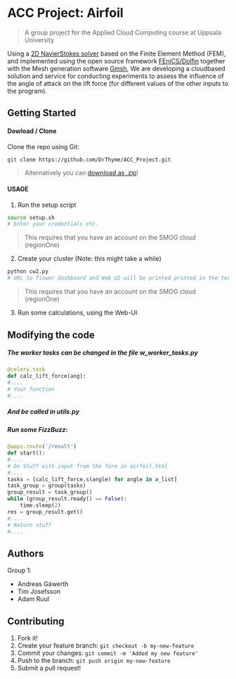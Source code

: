 # ACC Project: Airfoil


> A group project for the Applied Cloud Computing course at Uppsala University

Using a [2D NavierStokes solver](https://github.com/TDB-UU/naca_airfoil) based on the Finite Element Method (FEM), and
implemented using the open source framework [FEniCS/Dolfin](http://fenicsproject.org/) together
with the Mesh generation software [Gmsh](http://geuz.org/gmsh/), We are developing a cloudbased
solution and service for conducting experiments to assess the influence of the angle of attack on the lift
force (for different values of the other inputs to the program).



  
## Getting Started

#### Dowload / Clone
Clone the repo using Git:

```bash
git clone https://github.com/DrThyme/ACC_Project.git
```

> Alternatively you can [download as .zip](https://github.com/DrThyme/ACC_Project/archive/master.zip)!

#### USAGE

1. Run the setup script
```bash
source setup.sh
# Enter your credentials etc.
```
> This requires that you have an account on the SMOG cloud (regionOne)

2. Create your cluster (Note: this might take a while)
```bash
python cw2.py
# URL to flower dashboard and Web UI will be printed printed in the terminal.
```
> This requires that you have an account on the SMOG cloud (regionOne)

3. Run some calculations, using the Web-UI


## Modifying the code

##### The worker tasks can be changed in the file w_worker_tasks.py 
```Python
@celery.task
def calc_lift_force(ang):
#....
# Your function
#....
```
##### And be called in utils.py 

##### Run some FizzBuzz:
```Python
@apps.route('/result')
def start():
#....
# Do Stuff with input from the form in airfoil.html
#....
tasks = [calc_lift_force.s(angle) for angle in a_list]
task_group = group(tasks)
group_result = task_group()
while (group_result.ready() == False):
    time.sleep(2)
res = group_result.get()
#....
# Return stuff
#....
```

## Authors
Group 1:
* Andreas Gäwerth
* Tim Josefsson
* Adam Ruul


## Contributing

1. Fork it!
2. Create your feature branch: `git checkout -b my-new-feature`
3. Commit your changes: `git commit -m 'Added my new feature'`
4. Push to the branch: `git push origin my-new-feature`
5. Submit a pull request!
